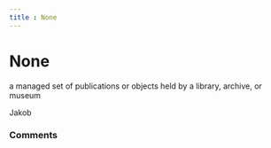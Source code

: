 ```yaml
---
title : None
---
```

None
=====================
a managed set of publications or objects held by a library, archive, or
museum

Jakob

### Comments ###


